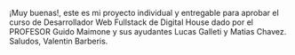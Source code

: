 ¡Muy buenas!, este es mi proyecto individual y entregable para aprobar el curso de Desarrollador Web Fullstack de Digital House dado por el PROFESOR Guido Maimone y sus ayudantes Lucas Galleti y Matias Chavez.
Saludos, Valentin Barberis.

